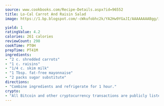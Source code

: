 ```yaml
---
source: www.cookbooks.com/Recipe-Details.aspx?id=96552
title: Lo-Cal Carrot And Raisin Salad
image: https://1.bp.blogspot.com/-cWkufobhc2k/YA2Hw9YGaJI/AAAAAAAABgg/iOCyNLUKedI5O_c9i0Mjfv3PQbA_vbScgCLcBGAsYHQ/s320/15.png

yield: 1
ratingValue: 4.2
calories: 261 calories
reviewCount: 298
cookTime: PT0H
prepTime: PT41M
ingredients:
- "2 c. shredded carrots"
- "1 c. raisins"
- "1/4 c. skim milk"
- "1 Tbsp. fat-free mayonnaise"
- "2 packs sugar substitute"
directions:
- "Combine ingredients and refrigerate for 1 hour."
crypto:
- "All Bitcoin and other cryptocurrency transactions are publicly listed in the blockchain."
---
```

